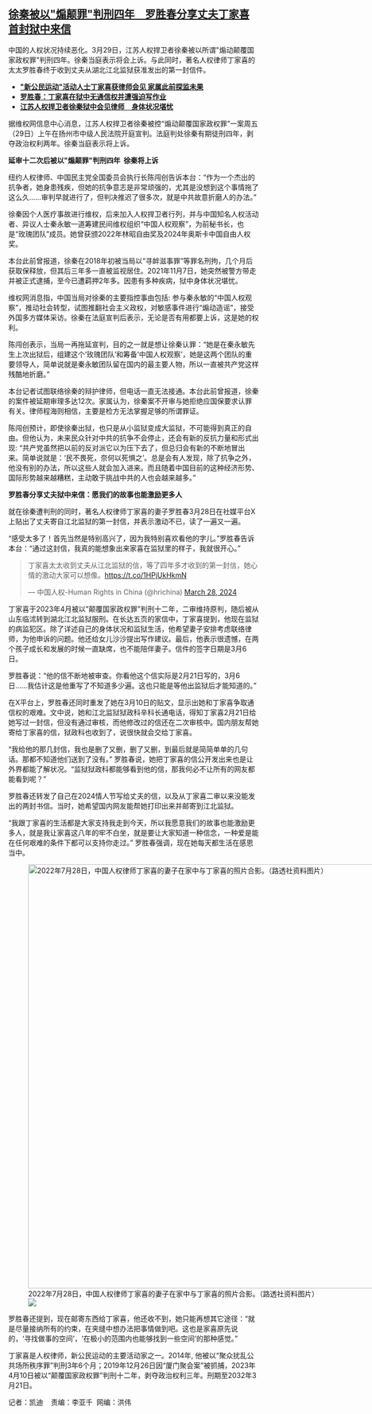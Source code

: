 <!--1711740180000-->
[徐秦被以"煽颠罪"判刑四年　罗胜春分享丈夫丁家喜首封狱中来信](https://www.rfa.org/mandarin/yataibaodao/renquanfazhi/kw-03292024100641.html)
------

<p>中国的人权状况持续恶化。3月29日，江苏人权捍卫者徐秦被以所谓"煽动颠覆国家政权罪"判刑四年。徐秦当庭表示将会上诉。与此同时，著名人权律师丁家喜的太太罗胜春终于收到丈夫从湖北江北监狱获准发出的第一封信件。</p><ul><li><a href="https://www.rfa.org/mandarin/Xinwen/4-03032024121730.html"><strong>"新公民运动"活动人士丁家喜获律师会见 家属此前探监未果</strong></a></li><li><strong><a href="https://www.rfa.org/mandarin/Xinwen/5-02212024154640.html">罗胜春：丁家喜在狱中无通信权并遭强迫写作业</a></strong></li><li><strong><a href="https://www.rfa.org/mandarin/Xinwen/1-02232024101707.html">江苏人权捍卫者徐秦狱中会见律师　身体状况堪忧</a></strong></li></ul><p><span style="font-weight: 400;">据</span><span style="font-weight: 400;">维权网信息中心消息，江苏人权捍卫者徐秦被控“煽动颠覆国家政权罪”一案周五（29日）上午在扬州市中级人民法院开庭宣判。法庭判处徐秦有期徒刑四年，剥夺政治权利两年。徐秦当庭表示将上诉。</span></p><p><b>延审十二次后被以"煽颠罪"判刑四年  徐秦将上诉</b></p><p><span style="font-weight: 400;">纽约人权律师、中国民主党全国委员会执行长陈闯创告诉本台：“作为一个杰出的抗争者，她身患残疾，但她的抗争意志是非常顽强的，尤其是没想到这个事情拖了这么久……审判早就进行了，但判决推迟了很多次，就是中共故意折磨人的办法。”</span></p><p><span style="font-weight: 400;">徐秦因个人医疗事故进行维权，后来加入人权捍卫者行列，并与中国知名人权活动者、异议人士秦永敏一道筹建民间维权组织“中国人权观察”，为前秘书长，也是“玫瑰团队”成员。她曾获颁2022年林昭自由奖及2024年奥斯卡中国自由人权奖。</span></p><p><span style="font-weight: 400;">本台此前曾报道，徐秦在2018年初被当局以“寻衅滋事罪”等罪名刑拘，几个月后获取保释放，但其后三年多一直被监视居住。2021年11月7日，她突然被警方带走并被正式逮捕，至今已遭羁押2年多。因患有多种疾病，狱中身体状况堪忧。</span></p><p><span style="font-weight: 400;">维权网消息指，中国当局对徐秦的主要指控事由包括: 参与秦永敏的“中国人权观察”，推动社会转型，试图推翻社会主义政权，对敏感事件进行“煽动造谣”，接受外国多方媒体采访。徐秦在法庭宣判后表示，无论是否有用都要上诉，这是她的权利。</span></p><p><span style="font-weight: 400;">陈闯创表示，当局一再拖延宣判，目的之一就是想让徐秦认罪：“她是在秦永敏先生上次出狱后，组建这个‘玫瑰团队’和筹备</span><span style="font-weight: 400;">‘中国人权观察’，</span><span style="font-weight: 400;">她是这两个团队的重要领导人，简单说就是秦永敏团队留在国内的最主要人物，所以一直被共产党这样残酷地折磨。”</span></p><p><span style="font-weight: 400;">本台记者试图联络徐秦的辩护律师，但电话一直无法接通。本台此前曾报道，徐秦的案件被延期审理多达12次。家属认为，徐秦案不开审与她拒绝应国保要求认罪有关。律师程海则相信，主要是检方无法掌握足够的所谓罪证。</span></p><p><span style="font-weight: 400;">陈闯创预计，即使徐秦出狱，也只是从小监狱变成大监狱，不可能得到真正的自由。但他认为，未来民众针对中共的抗争不会停止，还会有新的反抗力量和形式出现: “共产党虽然把以前的反对派它以为压下去了，但总归会有新的不断地冒出来。简单说就是：‘民不畏死，奈何以死惧之’。总是会有人发现，除了抗争之外，他没有别的办法，所以这些人就会加入进来。而且随着中国目前的这种经济形势、国际形势越来越糟糕，主动敢于挑战中共的人也会越来越多。”</span></p><p><b>罗胜春分享丈夫狱中来信：愿我们的故事也能激励更多人</b></p><p><span style="font-weight: 400;">就在徐秦遭判刑的同时，著名人权律师丁家喜的妻子罗胜春3月28日在社媒平台X上贴出了丈夫寄自江北监狱的第一封信，并表示激动不已，读了一遍又一遍。</span></p><p><span style="font-weight: 400;">“感受太多了！首先当然是特别高兴了，因为我特别喜欢看他的字儿。”罗胜春告诉本台：“通过这封信，我真的能想象出来家喜在监狱里的样子，我就很开心。”</span></p><blockquote class="twitter-tweet"><p dir="ltr" lang="zh">丁家喜太太收到丈夫从江北监狱的信，等了四年多才收到的第一封信，她心情的激动大家可以想像。<a href="https://t.co/1HPjUkHkmN">https://t.co/1HPjUkHkmN</a></p>— 中国人权-Human Rights in China (@hrichina) <a href="https://twitter.com/hrichina/status/1773429304036086033?ref_src=twsrc%5Etfw">March 28, 2024</a></blockquote><p></p><p><span style="font-weight: 400;">丁家喜于2023年4月被以”颠覆国家政权罪”判刑十二年，二审维持原判，随后被从山东</span><span style="font-weight: 400;">临沭</span><span style="font-weight: 400;">转到湖北江北监狱服刑。在长达五页的家信中，丁家喜提到，他现在监狱的病监犯区。除了详述自己的身体状况和监狱生活，他希望妻子安排考虑联络律师，为他申诉的问题。他还给女儿沙沙提出写作建议。最后，他表示很遗憾，在两个孩子成长和发展的时候一直缺席，也不能陪伴妻子。信件的签字日期是3月6日。</span></p><p><span style="font-weight: 400;">罗胜春说：“他的信不断地被审查。你看他这个信实际是2月21日写的，3月6日……我估计这是他重写了不知道多少遍。这也只能是等他出监狱后才能知道的。”</span></p><p><span style="font-weight: 400;">在X平台上，罗胜春还同时重发了她在3月10日的贴文，显示出她和丁家喜争取通信权的艰难。文中说，她和江北监狱狱政科辛科长通电话，得知丁家喜2月21日给她写过一封信，但没有通过审核，而他修改过的信还在二次审核中。国内朋友帮她寄给丁家喜的信，狱政科也收到了，说很快就会交给丁家喜。</span></p><p><span style="font-weight: 400;">“我给他的那几封信，我也是删了又删，删了又删，到最后就是简简单单的几句话。那都不知道他们送到了没有。” 罗胜春说，她把丁家喜的信公开发出来也是让外界都能了解状况。“监狱狱政科都能够看到他的信，那我何必不让所有的网友都能看到呢？”</span></p><p><span style="font-weight: 400;">罗胜春还转发了自己在2024情人节写给丈夫的信，以及从丁家喜二审以来没能发出的两封书信。当时，她希望国内网友能帮她打印出来并邮寄到江北监狱。</span></p><p><span style="font-weight: 400;">“我跟丁家喜的生活都是大家支持我走到今天，所以我愿意我们的故事也能激励更多人，就是我让家喜这八年的牢不白坐，就是要让大家知道一种信念，一种爱是能在任何艰难的条件下都可以支持你走过。” 罗胜春强调，现在她每天都生活在感恩当中。</span></p><p><span style="font-weight: 400;"><figure class="image-richtext image-inline captioned" style="width:1280px;"><img alt="2022年7月28日，中国人权律师丁家喜的妻子在家中与丁家喜的照片合影。（路透社资料图片）" height="853" src="https://www.rfa.org/mandarin/yataibaodao/renquanfazhi/kw-03292024100641.html/2022-09-22t110555z_1197826656_rc26lv9k458e_rtrmadp_3_china-lawyers-crackdown-mainland-1.jpg/@@images/68eb3d42-39e4-4ef5-8e2a-9c1bb30ade27.jpeg" title="2022-09-22T110555Z_1197826656_RC26LV9K458E_RTRMADP_3_CHINA-LAWYERS-CRACKDOWN-MAINLAND(1).JPG" width="1280"/><figcaption class="image-caption">2022年7月28日，中国人权律师丁家喜的妻子在家中与丁家喜的照片合影。（路透社资料图片）</figcaption><small></small><div id="zoomattribute"><a data-caption="2022年7月28日，中国人权律师丁家喜的妻子在家中与丁家喜的照片合影。（路透社资料图片）" data-fancybox="" href="https://www.rfa.org/mandarin/yataibaodao/renquanfazhi/kw-03292024100641.html/2022-09-22t110555z_1197826656_rc26lv9k458e_rtrmadp_3_china-lawyers-crackdown-mainland-1.jpg" id="single_image" title="2022年7月28日，中国人权律师丁家喜的妻子在家中与丁家喜的照片合影。（路透社资料图片）"><img src="/++plone++rfa-resources/img/icon-zoom.png"/></a></div></figure></span></p><p><span style="font-weight: 400;">罗胜春还提到，现在邮寄东西给丁家喜，他还收不到，她只能再想其它途径：“就是尽量接纳所有的约束，在夹缝中想办法把事情做到吧。这也是家喜原先说的，‘寻找做事的空间’，‘在极小的范围内也能够找到一些空间’的那种感觉。”</span></p><p><span style="font-weight: 400;">丁家喜是人权律师，新公民运动的主要活动家之一。2014年, 他被以“聚众扰乱公共场所秩序罪”判刑3年6个月；2019年12月26日因“厦门聚会案”被抓捕，2023年4月10日被以“颠覆国家政权罪”判刑十二年，剥夺政治权利三年。刑期至2032年3月21日。</span></p><p><span style="font-weight: 400;">记者：凯迪    责编：李亚千  网编：洪伟 </span></p>
